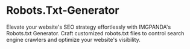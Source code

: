 # Robots.Txt-Generator
Elevate your website's SEO strategy effortlessly with IMGPANDA's Robots.txt Generator. Craft customized robots.txt files to control search engine crawlers and optimize your website's visibility.
